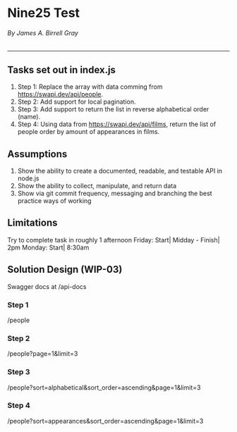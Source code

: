 # Nine25 Test
###### By James A. Birrell Gray
---
## Tasks set out in index.js

1. Step 1: Replace the array with data comming from https://swapi.dev/api/people.
2. Step 2: Add support for local pagination.
3. Step 3: Add support to return the list in reverse alphabetical order (name).
4. Step 4: Using data from https://swapi.dev/api/films, return the list of people order by amount of appearances in films.

## Assumptions

1. Show the ability to create a documented, readable, and testable API in node.js
2. Show the ability to collect, manipulate, and return data
3. Show via git commit frequency, messaging and branching the best practice ways of working

## Limitations 

Try to complete task in roughly 1 afternoon
Friday: Start| Midday - Finish| 2pm
Monday: Start| 8:30am 

## Solution Design (WIP-03)

Swagger docs at /api-docs

### Step 1 
/people 

### Step 2
/people?page=1&limit=3

### Step 3
/people?sort=alphabetical&sort_order=ascending&page=1&limit=3

### Step 4
/people?sort=appearances&sort_order=ascending&page=1&limit=3
